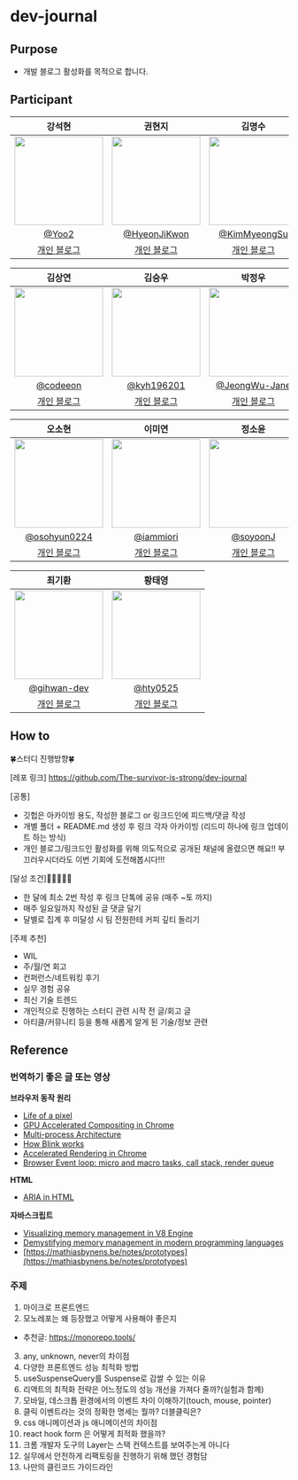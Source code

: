 # dev-journal

## Purpose

- 개발 블로그 활성화를 목적으로 합니다.

## Participant

|                                      강석현                                      |                                      권현지                                      |                                      김명수                                      |
| :------------------------------------------------------------------------------: | :------------------------------------------------------------------------------: | :------------------------------------------------------------------------------: |
| <img width="160px" src="https://avatars.githubusercontent.com/u/5363208?v=4" /> | <img width="160px" src="https://avatars.githubusercontent.com/u/115684216?v=4" /> | <img width="160px" src="https://avatars.githubusercontent.com/u/26624539?v=4" /> |
|                        [@Yoo2](https://github.com/Yoo2)           |                   [@HyeonJiKwon](https://github.com/HyeonJiKwon)                   |                  [@KimMyeongSu](https://github.com/KimMyeongSu)                    |
|                         [개인 블로그]()                    |                        [개인 블로그](https://velog.io/@khjbest/posts)                              |                          [개인 블로그](https://velamint.tistory.com/)                              |

|                                      김상연                                      |                                      김승우                                      |                                      박정우                                      |
| :------------------------------------------------------------------------------: | :------------------------------------------------------------------------------: | :------------------------------------------------------------------------------: |
| <img width="160px" src="https://avatars.githubusercontent.com/u/119920910?v=4" /> | <img width="160px" src="https://avatars.githubusercontent.com/u/53055051?v=4" /> | <img width="160px" src="https://avatars.githubusercontent.com/u/95577123?v=4" /> |
|                  [@codeeon](https://github.com/codeeon)                  |                   [@kyh196201](https://github.com/kyh196201)                   |                   [@JeongWu-Jane](https://github.com/JeongWu-Jane)                   |
|                          [개인 블로그](https://velog.io/@khjbest/posts)                          |                          [개인 블로그](https://seungwoo.dev/posts)                          |                          [개인 블로그](https://velog.io/@jwberry1113)                        |

|                                      오소현                                      |                                      이미연                                      |                                      정소윤                                      |
| :------------------------------------------------------------------------------: | :------------------------------------------------------------------------------: | :------------------------------------------------------------------------------: |
| <img width="160px" src="https://avatars.githubusercontent.com/u/53892427?v=4" /> | <img width="160px" src="https://avatars.githubusercontent.com/u/46439995?v=4" /> | <img width="160px" src="https://avatars.githubusercontent.com/u/96245651?v=4" /> |
|                  [@osohyun0224](https://github.com/osohyun0224)                  |                   [@iammiori](https://github.com/iammiori)                   |                   [@soyoonJ](https://github.com/soyoonJ)                   |
|                          [개인 블로그](https://velog.io/@osohyun0224/posts)                           |                           [개인 블로그](https://techblog.iammiori.com/)                        |                          [개인 블로그](https://soyoondaily.com)                        |

|                                      최기환                                      |                                      황태영                                      | 
| :------------------------------------------------------------------------------: | :------------------------------------------------------------------------------: | 
| <img width="160px" src="https://avatars.githubusercontent.com/u/84307361?v=4" /> | <img width="160px" src="https://avatars.githubusercontent.com/u/89963995?v=4" /> | 
|                  [@gihwan-dev](https://github.com/gihwan-dev)                  |                   [@hty0525](https://github.com/hty0525)                   |  
|                          [개인 블로그](https://velog.io/@koreanthuglife)                          |                          [개인 블로그](https://velog.io/@hty0525)                          |                                                                                |



## How to
🍀스터디 진행방향🍀

[레포 링크]
https://github.com/The-survivor-is-strong/dev-journal

[공통]
- 깃헙은 아카이빙 용도, 작성한 블로그 or 링크드인에 피드백/댓글 작성
- 개별 폴더 + README.md 생성 후 링크 각자 아카이빙 (리드미 하나에 링크 업데이트 하는 방식)
- 개인 블로그/링크드인 활성화를 위해 의도적으로 공개된 채널에 올렸으면 해요!! 부끄러우시더라도 이번 기회에 도전해봅시다!!!

[달성 조건]🌟🌟🌟🌟🌟
- 한 달에 최소 2번 작성 후 링크 단톡에 공유 (매주 ~토 까지)
- 매주 일요일까지 작성된 글 댓글 달기
- 달별로 집계 후 미달성 시 팀 전원한테 커피 깊티 돌리기

[주제 추천]
- WIL
- 주/월/연 회고
- 컨퍼런스/네트워킹 후기
- 실무 경험 공유
- 최신 기술 트렌드
- 개인적으로 진행하는 스터디 관련 시작 전 글/회고 글
- 아티클/커뮤니티 등을 통해 새롭게 알게 된 기술/정보 관련

## Reference

### 번역하기 좋은 글 또는 영상

**브라우저 동작 원리**

- [Life of a pixel](https://www.youtube.com/watch?v=K2QHdgAKP-s&t=381s&themeRefresh=1)
- [GPU Accelerated Compositing in Chrome](https://www.chromium.org/developers/design-documents/gpu-accelerated-compositing-in-chrome/)
- [Multi-process Architecture](https://www.chromium.org/developers/design-documents/multi-process-architecture/#giving-back-memory)
- [How Blink works](https://docs.google.com/document/d/1aitSOucL0VHZa9Z2vbRJSyAIsAz24kX8LFByQ5xQnUg/edit?tab=t.0#heading=h.v5plba74lfde)
- [Accelerated Rendering in Chrome](https://web.dev/articles/speed-layers#introducing_layers)
- [Browser Event loop: micro and macro tasks, call stack, render queue](https://blog.xnim.me/event-loop-and-render-queue)

**HTML**

- [ARIA in HTML](https://www.w3.org/TR/html-aria/#docconformance)

**자바스크립트**

- [Visualizing memory management in V8 Engine](https://deepu.tech/memory-management-in-v8/)
- [Demystifying memory management in modern programming languages](https://deepu.tech/memory-management-in-programming/)
- [https://mathiasbynens.be/notes/prototypes](https://mathiasbynens.be/notes/prototypes)

### 주제

1. 마이크로 프론트엔드
2. 모노레포는 왜 등장했고 어떻게 사용해야 좋은지
  - 추천글: https://monorepo.tools/
3. any, unknown, never의 차이점
4. 다양한 프론트엔드 성능 최적화 방법
5. useSuspenseQuery를 Suspense로 감쌀 수 있는 이유
6. 리액트의 최적화 전략은 어느정도의 성능 개선을 가져다 줄까?(실험과 함께)
7. 모바일, 데스크톱 환경에서의 이벤트 차이 이해하기(touch, mouse, pointer)
8. 클릭 이벤트라는 것의 정확한 명세는 뭘까? 더블클릭은?
9. css 애니메이션과 js 애니메이션의 차이점
10. react hook form 은 어떻게 최적화 했을까?
11. 크롬 개발자 도구의 Layer는 스택 컨텍스트를 보여주는게 아니다
12. 실무에서 안전하게 리팩토링을 진행하기 위해 했던 경험담
13. 나만의 클린코드 가이드라인
